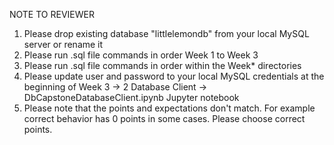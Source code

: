 NOTE TO REVIEWER
1. Please drop existing database "littlelemondb" from your local MySQL server or rename it
2. Please run .sql file commands in order Week 1 to Week 3
3. Please run .sql file commands in order within the Week* directories
4. Please update user and password to your local MySQL credentials at the beginning of Week 3 -> 2 Database Client -> DbCapstoneDatabaseClient.ipynb Jupyter notebook
5. Please note that the points and expectations don't match. For example correct behavior has 0 points in some cases. Please choose correct points.
